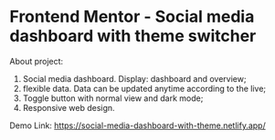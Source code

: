 # Frontend Mentor - Social media dashboard with theme switcher

About project:

1. Social media dashboard. Display: dashboard and overview;
2. flexible data. Data can be updated anytime according to the live;
3. Toggle button with normal view and dark mode;
4. Responsive web design. 

Demo Link: 
https://social-media-dashboard-with-theme.netlify.app/
